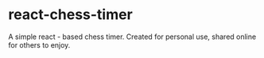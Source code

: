 # react-chess-timer
A simple react - based chess timer. Created for personal use, shared online for others to enjoy. 
